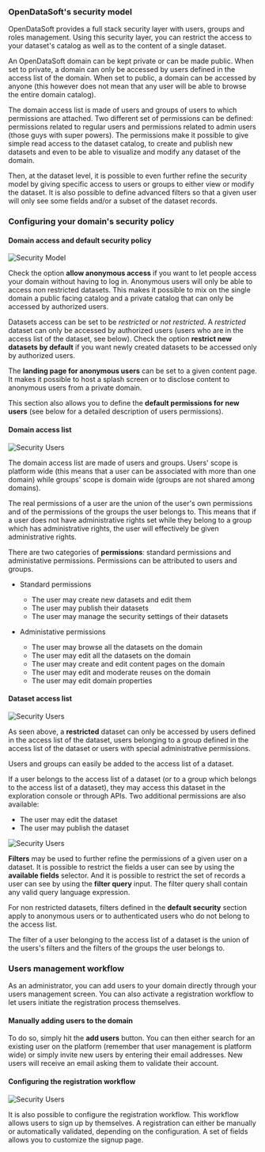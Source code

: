 ### OpenDataSoft's security model

OpenDataSoft provides a full stack security layer with users, groups and roles management. Using this security layer, you can restrict the access to your dataset's catalog as well as to the content of a single dataset.

An OpenDataSoft domain can be kept private or can be made public. When set to private, a domain can only be accessed by users defined in the access list of the domain. When set to public, a domain can be accessed by anyone (this however does not mean that any user will be able to browse the entire domain catalog).

The domain access list is made of users and groups of users to which permissions are attached. Two different set of permissions can be defined: permissions related to regular users and permissions related to admin users (those guys with super powers). The permissions make it possible to give simple read access to the dataset catalog, to create and publish new datasets and even to be able to visualize and modify any dataset of the domain.

Then, at the dataset level, it is possible to even further refine the security model by giving specific access to users or groups to either view or modify the dataset. It is also possible to define advanced filters so that a given user will only see some fields and/or a subset of the dataset records.

### Configuring your domain's security policy

#### Domain access and default security policy

![Security Model](security-model.jpg)

Check the option **allow anonymous access** if you want to let people access your domain without having to log in. Anonymous users will only be able to access non restricted datasets. This makes it possible to mix on the single domain a public facing catalog and a private catalog that can only be accessed by authorized users.

Datasets access can be set to be *restricted* or *not restricted*. A *restricted* dataset can only be accessed by authorized users (users who are in the access list of the dataset, see below). Check the option **restrict new datasets by default** if you want newly created datasets to be accessed only by authorized users.

The **landing page for anonymous users** can be set to a given content page. It makes it possible to host a splash screen or to disclose content to anonymous users from a private domain.

This section also allows you to define the **default permissions for new users** (see below for a detailed description of users permissions).

#### Domain access list

![Security Users](security-users.jpg)

The domain access list are made of users and groups. Users' scope is platform wide (this means that a user can be associated with more than one domain) while groups' scope is domain wide (groups are not shared among domains).

The real permissions of a user are the union of the user's own permissions and of the permissions of the groups the user belongs to. This means that if a user does not have administrative rights set while they belong to a group which has administrative rights, the user will effectively be given administrative rights.

There are two categories of **permissions**: standard permissions and administative permissions. Permissions can be attributed to users and groups.

* Standard permissions
    * The user may create new datasets and edit them
    * The user may publish their datasets
    * The user may manage the security settings of their datasets

* Administative permissions
    * The user may browse all the datasets on the domain
    * The user may edit all the datasets on the domain
    * The user may create and edit content pages on the domain
    * The user may edit and moderate reuses on the domain
    * The user may edit domain properties

#### Dataset access list

![Security Users](security-dataset.jpg)

As seen above, a **restricted** dataset can only be accessed by users defined in the access list of the dataset, users belonging to a group defined in the access list of the dataset or users with special administrative permissions.

Users and groups can easily be added to the access list of a dataset.

If a user belongs to the access list of a dataset (or to a group which belongs to the access list of a dataset), they may access this dataset in the exploration console or through APIs. Two additional permissions are also available:
* The user may edit the dataset
* The user may publish the dataset

![Security Users](security-filters.jpg)

**Filters** may be used to further refine the permissions of a given user on a dataset. It is possible to restrict the fields a user can see by using the **available fields** selector. And it is possible to restrict the set of records a user can see by using the **filter query** input. The filter query shall contain any valid query language expression.

For non restricted datasets, filters defined in the **default security** section apply to anonymous users or to authenticated users who do not belong to the access list.

The filter of a user belonging to the access list of a dataset is the union of the users's filters and the filters of the groups the user belongs to.

### Users management workflow

As an administrator, you can add users to your domain directly through your users management screen. You can also activate a registration workflow to let users initiate the registration process themselves.

#### Manually adding users to the domain

To do so, simply hit the **add users** button. You can then either search for an existing user on the platform (remember that user management is platform wide) or simply invite new users by entering their email addresses. New users will receive an email asking them to validate their account.

#### Configuring the registration workflow

![Security Users](security-signup.jpg)

It is also possible to configure the registration workflow. This workflow allows users to sign up by themselves. A registration can either be manually or automatically validated, depending on the configuration. A set of fields allows you to customize the signup page.
